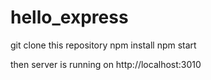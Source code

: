 # hello_express
git clone this repository
npm install 
npm start

then server is running on http://localhost:3010
